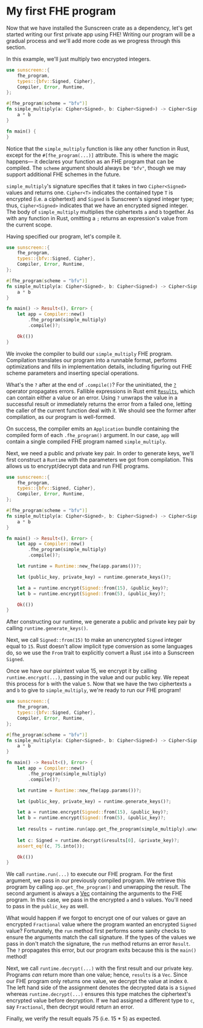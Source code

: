 # My first FHE program

Now that we have installed the Sunscreen crate as a dependency, let's get started writing our first private app using FHE! Writing our program will be a gradual process and we'll add more code as we progress through this section. 

In this example, we'll just multiply two encrypted integers.

```rust
use sunscreen::{
    fhe_program,
    types::{bfv::Signed, Cipher},
    Compiler, Error, Runtime,
};

#[fhe_program(scheme = "bfv")]
fn simple_multiply(a: Cipher<Signed>, b: Cipher<Signed>) -> Cipher<Signed> {
    a * b
}

fn main() {
}
```

Notice that the `simple_multiply` function is like any other function in Rust, except for the `#[fhe_program(...)]` attribute. This is where the magic happens&mdash; it declares your function as an FHE program that can be compiled. The `scheme` argument should always be `"bfv"`, though we may support additional FHE schemes in the future.

`simple_multiply`'s signature specifies that it takes in two `Cipher<Signed>` values and returns one. `Cipher<T>` indicates the contained type `T` is encrypted (i.e. a ciphertext) and `Signed` is Sunscreen's signed integer type; thus, `Cipher<Signed>` indicates that we have an encrypted signed integer.  The body of `simple_multiply` multiplies the ciphertexts `a` and `b` together. As with any function in Rust, omitting a `;` returns an expression's value from the current scope.

Having specified our program, let's compile it.

```rust
use sunscreen::{
    fhe_program,
    types::{bfv::Signed, Cipher},
    Compiler, Error, Runtime,
};

#[fhe_program(scheme = "bfv")]
fn simple_multiply(a: Cipher<Signed>, b: Cipher<Signed>) -> Cipher<Signed> {
    a * b
}

fn main() -> Result<(), Error> {
    let app = Compiler::new()
        .fhe_program(simple_multiply)
        .compile()?;

    Ok(())
}
```

We invoke the compiler to build our `simple_multiply` FHE program. Compilation translates our program into a runnable format, performs optimizations and fills in implementation details, including figuring out FHE scheme parameters and inserting special operations. 

What's the `?` after at the end of `.compile()`? For the uninitiated, the [`?`](https://doc.rust-lang.org/book/ch09-02-recoverable-errors-with-result.html) operator propagates errors. Fallible expressions in Rust emit [`Results`](https://doc.rust-lang.org/std/result/enum.Result.html), which can contain either a value or an error. Using `?` unwraps the value in a successful result or immediately returns the error from a failed one, letting the caller of the current function deal with it. We should see the former after compilation, as our program is well-formed.

On success, the compiler emits an `Application` bundle containing the compiled form of each `.fhe_program()` argument. In our case, `app` will contain a single compiled FHE program named `simple_multiply`.

Next, we need a public and private key pair. In order to generate keys, we'll first construct a `Runtime` with the parameters we got from compilation. This allows us to encrypt/decrypt data and run FHE programs.

```rust
use sunscreen::{
    fhe_program,
    types::{bfv::Signed, Cipher},
    Compiler, Error, Runtime,
};

#[fhe_program(scheme = "bfv")]
fn simple_multiply(a: Cipher<Signed>, b: Cipher<Signed>) -> Cipher<Signed> {
    a * b
}

fn main() -> Result<(), Error> {
    let app = Compiler::new()
        .fhe_program(simple_multiply)
        .compile()?;

    let runtime = Runtime::new_fhe(app.params())?;

    let (public_key, private_key) = runtime.generate_keys()?;

    let a = runtime.encrypt(Signed::from(15), &public_key)?;
    let b = runtime.encrypt(Signed::from(5), &public_key)?;

    Ok(())
}
```

After constructing our runtime, we generate a public and private key pair by calling `runtime.generate_keys()`.

Next, we call `Signed::from(15)` to make an unencrypted `Signed` integer equal to `15`. Rust doesn't allow implicit type conversion as some languages do, so we use the `From` trait to explicitly convert a Rust `i64` into a Sunscreen `Signed`.

Once we have our plaintext value 15, we encrypt it by calling `runtime.encrypt(...)`, passing in the value and our public key. We repeat this process for `b` with the value `5`. Now that we have the two ciphertexts `a` and `b` to give to `simple_multiply`, we're ready to run our FHE program!

```rust
use sunscreen::{
    fhe_program,
    types::{bfv::Signed, Cipher},
    Compiler, Error, Runtime,
};

#[fhe_program(scheme = "bfv")]
fn simple_multiply(a: Cipher<Signed>, b: Cipher<Signed>) -> Cipher<Signed> {
    a * b
}

fn main() -> Result<(), Error> {
    let app = Compiler::new()
        .fhe_program(simple_multiply)
        .compile()?;

    let runtime = Runtime::new_fhe(app.params())?;

    let (public_key, private_key) = runtime.generate_keys()?;

    let a = runtime.encrypt(Signed::from(15), &public_key)?;
    let b = runtime.encrypt(Signed::from(5), &public_key)?;
    
    let results = runtime.run(app.get_fhe_program(simple_multiply).unwrap(), vec![a, b], &public_key)?;
    
    let c: Signed = runtime.decrypt(&results[0], &private_key)?;
    assert_eq!(c, 75.into());

    Ok(())
}
```

We call `runtime.run(...)` to execute our FHE program. For the first argument, we pass in our previously compiled program. We retrieve this program by calling `app.get_fhe_program()` and unwrapping the result. The second argument is always a [Vec](https://doc.rust-lang.org/std/vec/struct.Vec.html) containing the arguments to the FHE program. In this case, we pass in the encrypted `a` and `b` values. You'll need to pass in the `public_key` as well.

What would happen if we forgot to encrypt one of our values or gave an encrypted `Fractional` value where the program wanted an encrypted `Signed` value? Fortunately, the `run` method first performs some sanity checks to ensure the arguments match the call signature. If the types of the values we pass in don't match the signature, the `run` method returns an error `Result`. The `?` propagates this error, but our program exits because this is the `main()` method!

Next, we call `runtime.decrypt(...)` with the first result and our private key. Programs *can* return more than one value; hence, `results` is a `Vec`. Since our FHE program only returns one value, we decrypt the value at index `0`. The left hand side of the assignment denotes the decrypted data is a `Signed` whereas `runtime.decrypt(...)` ensures this type matches the ciphertext's encrypted value before decryption. If we had assigned a different type to `c`, say `Fractional`, then decrypt would return an error.

Finally, we verify the result equals 75 (i.e. 15 * 5) as expected. 

